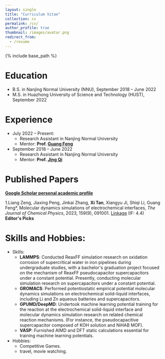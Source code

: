 ```yaml
---
layout: single
title: "Curriculum Vitae"
collection: cv
permalink: /cv/
author_profile: true
thumbnail: /images/avatar.png
redirect_from:
  - /resume
---
```


{% include base_path %}

Education
======
* B.S. in Nanjing Normal University (NNU), September 2018 – June 2022
* M.S. in Huazhong University of Science and Technology (HUST), September 2022

Experience
======
* July 2022 – Present:
  * Research Assistant in Nanjing Normal University
  * Mentor: **Prof. [Guang Feng](http://itp.energy.hust.edu.cn/info/1003/1024.htm)**
* September 2018 – June 2022
  * Research Assistant in Nanjing Normal University
  * Mentor: **Prof. [Jing Qi](http://energy.njnu.edu.cn/info/1204/7387.htm)**


Published Papers
======

**[Google Scholar personal academic profile](https://scholar.google.com.hk/citations?hl=zh-CN&view_op=list_works&gmla=AP6z3ObibXgGh3YvQVc5OuYR559BflnkemWmuPMQxAdLl9IPljZC-2SQhDSyjjEYFyOD6G259gb58NzmhvdxXakpwU9qqj0&user=0Mn4_mIAAAAJ)**

1.Liang Zeng, Jiaxing Peng, Jinkai Zhang, **Xi Tan**, Xiangyu Ji, Shiqi Li, Guang Feng*, Molecular dynamics simulations of electrochemical interfaces, *The Journal of Chemical Physics*, 2023, 159(9), 091001. [Linkage](https://doi.org/10.1063/5.0160729) (IF: 4.4) **Editor's Picks**



Skills and Hobbies:
======
* Skills:
	* **LAMMPS**: Conducted ReaxFF simulation research on oxidation corrosion of supercritical water in iron pipelines during undergraduate studies, with a bachelor's graduation project focused on the mechanism of ReaxFF pseudocapacitor supercapacitors under a constant potential. Presently, conducting molecular simulation research on supercapacitors under a constant potential.
	* **GROMACS**: Performed potentiostatic empirical potential molecular dynamics simulations on electrochemical solid-liquid interfaces, including Li and Zn aqueous batteries and supercapacitors.
	* **GPUMD/DeepMD**: Undertook machine learning potential training for the reaction at the electrochemical solid-liquid interface and molecular dynamics simulation research on related chemical reaction mechanisms. (For instance, the pseudocapacitive supercapacitor composed of KOH solution and NiHAB MOF).
	* **VASP**: Furnished AIMD and DFT static calculations essential for training machine learning potentials.
* Hobbies:
	* Competitive Games.
	* travel, movie watching.
